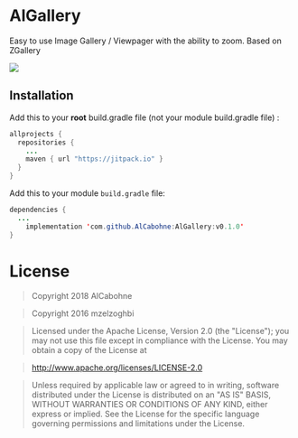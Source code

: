 # AlGallery
Easy to use Image Gallery / Viewpager with the ability to zoom. Based on ZGallery

[![](https://jitpack.io/v/AlCabohne/AlGallery.svg)](https://jitpack.io/#AlCabohne/AlGallery)



## Installation

Add this to your **root** build.gradle file (not your module build.gradle file) :
```java
allprojects {
  repositories {
    ...
    maven { url "https://jitpack.io" }
  }
}
```

Add this to your module `build.gradle` file:
```java
dependencies {
  ...
    implementation 'com.github.AlCabohne:AlGallery:v0.1.0'
}
```


# License

> Copyright 2018 AlCabohne

> Copyright 2016 mzelzoghbi

> Licensed under the Apache License, Version 2.0 (the "License"); you may not use this file except in compliance with the License. You may obtain a copy of the License at

> http://www.apache.org/licenses/LICENSE-2.0

> Unless required by applicable law or agreed to in writing, software distributed under the License is distributed on an "AS IS" BASIS, WITHOUT WARRANTIES OR CONDITIONS OF ANY KIND, either express or implied. See the License for the specific language governing permissions and limitations under the License.
